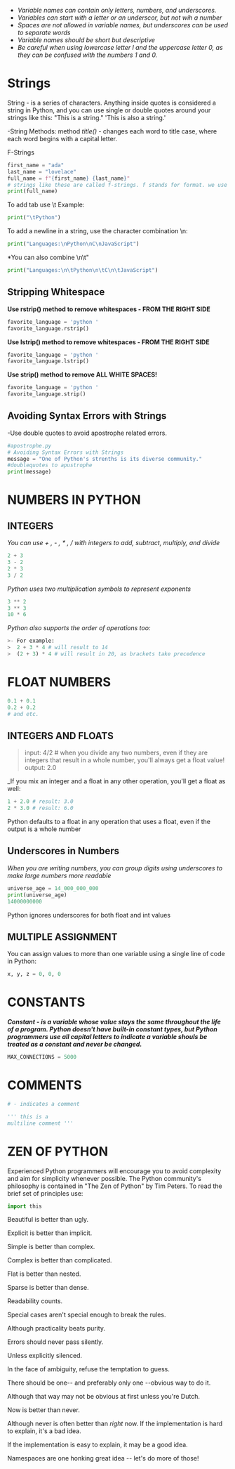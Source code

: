 - _Variable names can contain only letters, numbers, and underscores._
- _Variables can start with a letter or an underscor, but not wih a number_
- _Spaces are not allowed in variable names, but underscores can be used to separate words_
- _Variable names should be short but descriptive_ 
- _Be careful when using lowercase letter l and the uppercase letter 0, as they can be_
  _confused with the numbers 1 and 0._


# Strings
String - is a series of characters. Anything inside quotes is considered a string in Python, and you can use
single or double quotes around your strings like this:
"This is a string."
'This is also a string.'

-String Methods:
method _title()_ - changes each word to title case, where each word begins with a capital letter.

F-Strings
```python
first_name = "ada"
last_name = "lovelace"
full_name = f"{first_name} {last_name}"
# strings like these are called f-strings. f stands for format. we use them to inser variables into a string
print(full_name)
```

To add tab use \t
Example:
```python
print("\tPython")
```
To add a newline in a string, use the character combination \n:
```python
print("Languages:\nPython\nC\nJavaScript")
```

*You can also combine \n\t"
```python
print("Languages:\n\tPython\n\tC\n\tJavaScript")
```

## Stripping Whitespace
**Use rstrip() method to remove whitespaces - FROM THE RIGHT SIDE**
```python
favorite_language = 'python '
favorite_language.rstrip()
```
**Use lstrip() method to remove whitespaces - FROM THE RIGHT SIDE**
```python
favorite_language = 'python '
favorite_language.lstrip()
```
**Use strip() method to remove ALL WHITE SPACES!**
```python
favorite_language = 'python '
favorite_language.strip()
```

## Avoiding Syntax Errors with Strings
-Use double quotes to avoid apostrophe related errors.
```python
#apostrophe.py 
# Avoiding Syntax Errors with Strings
message = "One of Python's strenths is its diverse community."
#doublequotes to apustrophe
print(message)
```

# NUMBERS IN PYTHON

## INTEGERS

_You can use + , - , * , / with integers to add, subtract, multiply, and divide_
```python
2 + 3
3 - 2
2 * 3
3 / 2
```

_Python uses two multiplication symbols to represent exponents_
```python
3 ** 2
3 ** 3
10 * 6
```
_Python also supports the order of operations too:_
```python
>- For example:
>  2 + 3 * 4 # will result to 14
>  (2 + 3) * 4 # will result in 20, as brackets take precedence
```

# FLOAT NUMBERS
```python
0.1 + 0.1
0.2 + 0.2
# and etc.
```

## INTEGERS AND FLOATS

> input: 4/2 # when you divide any two numbers, even if they are integers that result in a whole number, you'll always get a float value!
> output: 2.0

_If you mix an integer and a float in any other operation, you'll get a float as well:

```python
1 + 2.0 # result: 3.0
2 * 3.0 # result: 6.0
```
Python defaults to a float in any operation that uses a float, even if the output is a whole number

## Underscores in Numbers

_When you are writing numbers, you can group digits using underscores to make large numbers more readable_

```python
universe_age = 14_000_000_000
print(universe_age)
14000000000
```
Python ignores underscores for both float and int values



## MULTIPLE ASSIGNMENT

You can assign values to more than one variable using a single line of code in Python:
```python
x, y, z = 0, 0, 0
```

# CONSTANTS

_**Constant - is a variable whose value stays the same throughout the life of a program.
Python doesn't have built-in constant types, but Python programmers use all capital letters
to indicate a variable shouls be treated as a constant and never be changed.**_
```python
MAX_CONNECTIONS = 5000
```

# COMMENTS
```python
# - indicates a comment

''' this is a 
multiline comment '''
```
# ZEN OF PYTHON

Experienced Python programmers will encourage you to avoid complexity and aim for simplicity
whenever possible. The Python community's philosophy is contained in "The Zen of Python" 
by Tim Peters. To read the brief set of principles use:

```python
import this
```

Beautiful is better than ugly.

Explicit is better than implicit.

Simple is better than complex.

Complex is better than complicated.

Flat is better than nested.

Sparse is better than dense.

Readability counts.

Special cases aren't special enough to break the rules.

Although practicality beats purity.

Errors should never pass silently.

Unless explicitly silenced.

In the face of ambiguity, refuse the temptation to guess.

There should be one-- and preferably only one --obvious way to do it.

Although that way may not be obvious at first unless you're Dutch.

Now is better than never.

Although never is often better than *right* now.
If the implementation is hard to explain, it's a bad idea.

If the implementation is easy to explain, it may be a good idea.

Namespaces are one honking great idea -- let's do more of those!